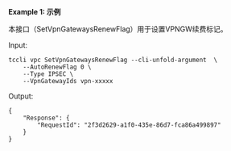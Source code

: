 **Example 1: 示例**

本接口（SetVpnGatewaysRenewFlag）用于设置VPNGW续费标记。

Input: 

```
tccli vpc SetVpnGatewaysRenewFlag --cli-unfold-argument  \
    --AutoRenewFlag 0 \
    --Type IPSEC \
    --VpnGatewayIds vpn-xxxxx
```

Output: 
```
{
    "Response": {
        "RequestId": "2f3d2629-a1f0-435e-86d7-fca86a499897"
    }
}
```


